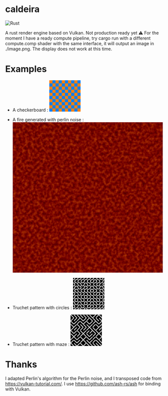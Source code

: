# caldeira
![Rust](https://github.com/JeanCASPAR/caldeira/workflows/Rust/badge.svg)

A rust render engine based on Vulkan. Not production ready yet :warning:
For the moment I have a ready compute pipeline, try cargo run with a different compute.comp shader with the same interface,
it will output an image in ./image.png. The display does not work at this time. 

# Examples
* A checkerboard :
![Checkerboard](./examples/damier.png)

* A fire generated with perlin noise :
![Perlin fire](./examples/perlin_fire.png)

* Truchet pattern with circles :
![Truchet pattern with circles](./examples/truchet_pattern_circles.png)

* Truchet pattern with maze :
![Truchet pattern with maze](./examples/truchet_pattern_maze.png)

# Thanks
I adapted Perlin's algorithm for the Perlin noise, and I transposed code from https://vulkan-tutorial.com/.
I use https://github.com/ash-rs/ash for binding with Vulkan.
